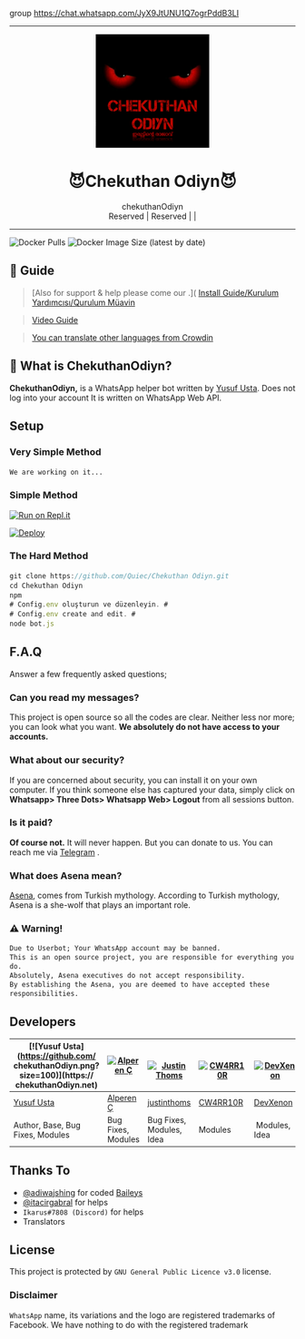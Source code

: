 group https://chat.whatsapp.com/JyX9JtUNU1Q7ogrPddB3LI

----

<div align="center">
  <img src="Chekuthan Odiyn.jpg" width="200" height="200">
  <h1>😈Chekuthan Odiyn😈</h1>
</div>
<p align="center">
     chekuthanOdiyn
    <br>
        Reserved |
        Reserved |
        <ap</a> |
 

----
![Docker Pulls](https://img.shields.io/docker/pulls/fusuf/ChekuthanOdiyn?style=flat-square) ![Docker Image Size (latest by date)](https://img.shields.io/docker/image-size/fusuf/ChekuthanOdiyn?style=flat-square)

## 📢 Guide
> [Also for support & help please come our  .](
> [Install Guide/Kurulum Yardımcısı/Qurulum Müavin](https://github.com/Quiec/ChekuthanOdiyn/wiki)

> [Video Guide](https://www.youtube.com/watch?v=029KmetlKPU)

> [You can translate other languages from Crowdin](https://crowdin.com/project/ChekuthanOdiyn)

## 🔎 What is ChekuthanOdiyn?
**ChekuthanOdiyn,** is a WhatsApp helper bot written by [Yusuf Usta](https://github.com/Quiec). Does not log into your account It is written on WhatsApp Web API.

## Setup
### Very Simple Method
`We are working on it...`

### Simple Method
[![Run on Repl.it](https://repl.it/badge/github/Quiec/ChekuthanOdiyn)](https://repl.it/@Quiec/ChekuthanOdiyn)

[![Deploy](https://www.herokucdn.com/deploy/button.svg)](https://heroku.com/deploy?template=https://github.com/Quiec/ChekuthanOdiyn)

### The Hard Method
```js
git clone https://github.com/Quiec/Chekuthan Odiyn.git
cd Chekuthan Odiyn
npm 
# Config.env oluşturun ve düzenleyin. #
# Config.env create and edit. #
node bot.js
```

## F.A.Q
Answer a few frequently asked questions;
### Can you read my messages?
This project is open source so all the codes are clear. Neither less nor more; you can look what you want. **We absolutely do not have access to your accounts.**

### What about our security?
If you are concerned about security, you can install it on your own computer. If you think someone else has captured your data, simply click on **Whatsapp> Three Dots> Whatsapp Web> Logout** from all sessions button.

### Is it paid?
**Of course not.** It will never happen. But you can donate to us. You can reach me via [Telegram](https://t.me/fusuf) .

### What does Asena mean?
[Asena](https://tr.wikipedia.org/wiki/Asena), comes from Turkish mythology. According to Turkish mythology, Asena is a she-wolf that plays an important role.

### ⚠️ Warning! 
```
Due to Userbot; Your WhatsApp account may be banned.
This is an open source project, you are responsible for everything you do. 
Absolutely, Asena executives do not accept responsibility.
By establishing the Asena, you are deemed to have accepted these responsibilities.
```

## Developers

[![Yusuf Usta](https://github.com/ chekuthanOdiyn.png?size=100)](https:// chekuthanOdiyn.net) | [![Alperen Ç](https://github.com/xacnio.png?size=100)](https://github.com/xacnio) | [![Justin Thoms](https://github.com/justinthoms.png?size=100)](https://github.com/justinthoms) | [![CW4RR10R](https://github.com/CW4RR10R.png?size=100)](https://github.com/CW4RR10R) | [![DevXenon](https://github.com/phaticusthiccy.png?size=100)](https://github.com/phaticusthiccy)
---|---|---|---|---
[Yusuf Usta](https://t.me/fusuf) | [Alperen Ç](https://t.me/xacnio) | [justinthoms](https://t.me/Mr_justinthomas) | [CW4RR10R](https://github.com/CW4RR10R)  | [DevXenon](https://github.com/phaticusthiccy)
Author, Base, Bug Fixes, Modules |  Bug Fixes, Modules | Bug Fixes, Modules, Idea | Modules | Modules, Idea

## Thanks To
- [@adiwajshing](https://github.com/adiwajshing) for coded [Baileys](https://github.com/adiwajshing/Baileys) 
- [@itacirgabral](https://github.com/itacirgabral) for helps
- `Ikarus#7808 (Discord)` for helps
- Translators

## License
This project is protected by `GNU General Public Licence v3.0` license.

### Disclaimer
`WhatsApp` name, its variations and the logo are registered trademarks of Facebook. We have nothing to do with the registered trademark
